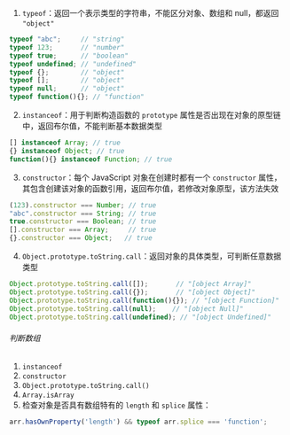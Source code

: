 1. `typeof`：返回一个表示类型的字符串，不能区分对象、数组和 null，都返回 `"object"`

```JavaScript
typeof "abc";     // "string"
typeof 123;       // "number"
typeof true;      // "boolean"
typeof undefined; // "undefined"
typeof {};        // "object"
typeof [];        // "object"
typeof null;      // "object"
typeof function(){}; // "function"
```

2. `instanceof`：用于判断构造函数的 `prototype` 属性是否出现在对象的原型链中，返回布尔值，不能判断基本数据类型

```JavaScript
[] instanceof Array; // true
{} instanceof Object; // true
function(){} instanceof Function; // true
```

3. `constructor`：每个 JavaScript 对象在创建时都有一个 `constructor` 属性，其包含创建该对象的函数引用，返回布尔值，若修改对象原型，该方法失效

```JavaScript
(123).constructor === Number; // true
"abc".constructor === String; // true
true.constructor === Boolean; // true
[].constructor === Array;     // true
{}.constructor === Object;   // true
```

4. `Object.prototype.toString.call`：返回对象的具体类型，可判断任意数据类型

```JavaScript
Object.prototype.toString.call([]);       // "[object Array]"
Object.prototype.toString.call({});       // "[object Object]"
Object.prototype.toString.call(function(){}); // "[object Function]"
Object.prototype.toString.call(null);    // "[object Null]"
Object.prototype.toString.call(undefined); // "[object Undefined]"
```

###### 判断数组

1. `instanceof`
2. `constructor`
3. `Object.prototype.toString.call()`
4. `Array.isArray`
5. 检查对象是否具有数组特有的 `length` 和 `splice` 属性：

```JavaScript
arr.hasOwnProperty('length') && typeof arr.splice === 'function';
```